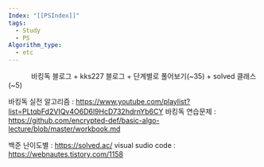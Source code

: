 ```yaml
---
Index: "[[PSIndex]]"
tags:
  - Study
  - PS
Algorithm_type:
  - etc
---
```

   
바킹독 블로그 + kks227 블로그 + 단계별로 풀어보기(~35) + solved 클래스(~5)

바킹독 실전 알고리즘 : https://www.youtube.com/playlist?list=PLtqbFd2VIQv4O6D6l9HcD732hdrnYb6CY
바킹독 연습문제 : https://github.com/encrypted-def/basic-algo-lecture/blob/master/workbook.md

백준 난이도별 : https://solved.ac/
visual sudio code : https://webnautes.tistory.com/1158